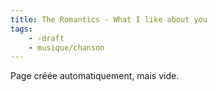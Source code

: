 ```yaml
---
title: The Romantics - What I like about you
tags:
    - -draft
    - musique/chanson
---
```


Page créée automatiquement, mais vide.

